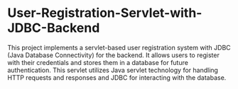 # User-Registration-Servlet-with-JDBC-Backend
This project implements a servlet-based user registration system with JDBC (Java Database Connectivity) for the backend. It allows users to register with their credentials and stores them in a database for future authentication. This servlet utilizes Java servlet technology for handling HTTP requests and responses and JDBC for interacting with the database.
